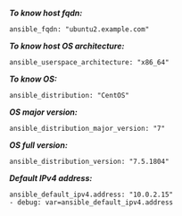 ***To know host fqdn:***
```
ansible_fqdn: "ubuntu2.example.com"
```
***To know host OS architecture:***
```
ansible_userspace_architecture: "x86_64"
```
***To know OS:***
```
ansible_distribution: "CentOS"
```
***OS major version:***
```
ansible_distribution_major_version: "7"
```
***OS full version:***
```
ansible_distribution_version: "7.5.1804"
```
***Default IPv4 address:***
```
ansible_default_ipv4.address: "10.0.2.15"
- debug: var=ansible_default_ipv4.address
```
